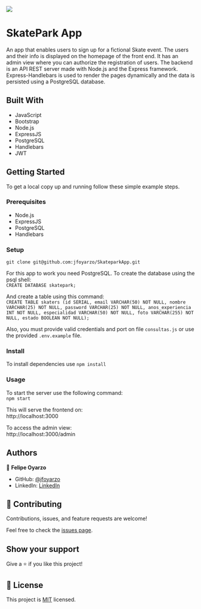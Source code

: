 ![](https://img.shields.io/badge/DesafioLATAM-important)

# SkatePark App

An app that enables users to sign up for a fictional Skate event. The users and their info is displayed on the homepage of the front end. It has an admin view where you can authorize the registration of users. The backend is an API REST server made with Node.js and the Express framework. Express-Handlebars is used to render the pages dynamically and the data is persisted using a PostgreSQL database. 


## Built With

- JavaScript
- Bootstrap
- Node.js
- ExpressJS
- PostgreSQL
- Handlebars
- JWT

## Getting Started


To get a local copy up and running follow these simple example steps.

### Prerequisites

- Node.js
- ExpressJS
- PostgreSQL
- Handlebars

### Setup

`git clone git@github.com:jfoyarzo/SkateparkApp.git`

For this app to work you need PostgreSQL. To create the database using the psql shell: <br>
`CREATE DATABASE skatepark;`

And create a table using this command:<br>
`CREATE TABLE skaters (id SERIAL, email VARCHAR(50) NOT NULL, nombre VARCHAR(25) NOT NULL, password VARCHAR(25) NOT NULL, anos_experiencia INT NOT NULL, especialidad VARCHAR(50) NOT NULL, foto VARCHAR(255) NOT NULL, estado BOOLEAN NOT NULL);`

Also, you must provide valid credentials and port on file `consultas.js` or use the provided `.env.example` file.

### Install

To install dependencies use `npm install`

### Usage

To start the server use the following command: <br>
`npm start`<br>

This will serve the frontend on:<br>
http://localhost:3000 <br>

To access the admin view: <br>
http://localhost:3000/admin

## Authors

👤 **Felipe Oyarzo**

- GitHub: [@jfoyarzo](https://github.com/jfoyarzo)
- LinkedIn: [LinkedIn](https://www.linkedin.com/in/jorge-felipe-oyarzo-contreras-647118247/)

## 🤝 Contributing

Contributions, issues, and feature requests are welcome!

Feel free to check the [issues page](https://github.com/jfoyarzo/SkateparkApp/issues).

## Show your support

Give a ⭐️ if you like this project!

## 📝 License

This project is [MIT](./LICENSE) licensed.
